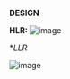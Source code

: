 **DESIGN**

**HLR:**
![image](https://user-images.githubusercontent.com/78857588/111020449-f2439280-83eb-11eb-87e1-2d5fe691424c.png)


**LLR*

![image](https://user-images.githubusercontent.com/78857077/110974505-9db8fc80-8384-11eb-8388-0363dbd358da.png)




